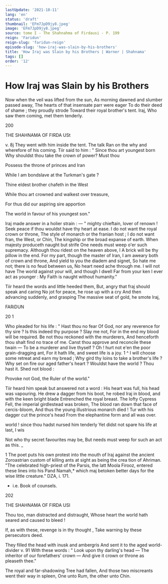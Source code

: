 ```yaml
---
lastUpdate: '2021-10-11'
lang: 'en'
status: 'draft'
thumbnail: 'EFm7JpD9jy8.jpeg'
image: 'EFm7JpD9jy8.jpeg'
source: tome I - The Shahnahma of Firdausi - P. 199
reign: 'Faridun'
reign-slug: 'faridun-reign'
episode-slug: 'how-iraj-was-slain-by-his-brothers'
title: 'How Iraj was Slain by his Brothers | Warner | Shahnama'
tags: []
order: '12'
---
```


<!-- LTeX: language=en -->

# How Iraj was Slain by his Brothers

Now when the veil was lifted from the sun,
As morning dawned and slumber passed away,
The hearts of that insensate parr were eager
To do their deed of shame ; they proudly strode
Toward their royal brother's tent. Iraj,
Who saw them coming, met them tenderly.

200

THE SHAHNAMA OF FIRDA USt

v. 8j They went with him inside the tent. The talk
Ran on the why and wherefore of his coming.
Tiir said to him : " Since thou art youngest born
Why shouldst thou take the crown of power? Must
thou

Possess the throne of princes and Iran

While I am bondslave at the Turkman's gate ?

Thine eldest brother chafeth in the West

While thou art crowned and walkest over treasure,

For thus did our aspiring sire apportion

The world in favour of his youngest son."

Iraj made answer in a holier strain : —
" mighty chieftain, lover of renown !
Seek peace if thou wouldst have thy heart at ease.
I do not want the royal crown or throne,
The style of monarch or the franian host ;
I do not want fran, the West, or Chin,
The kingship or the broad expanse of earth.
When majesty produceth naught but strife
One needs must weep o'er such supremacy.
Although thou ridest on the heaven above,
l A brick will be thy pillow in the end.
For my part, though the master of Iran,
I am aweary both of crown and throne,
And yield to you the diadem and signet,
So hate me not; there is no feud between us,
No heart need ache through me. I will not have
The world against your will, and though I dwell
Far from your ken I ever act as younger :
My Faith is naught without humanity."

Tiir heard the words and little heeded them,
But, angry that fraj should speak and caring
No jot for peace, he rose up with a cry
And then advancing suddenly, and grasping
The massive seat of gold, he smote Iraj,

FARiDUN

20 1

Who pleaded for his life : " Hast thou no fear
Of God, nor any reverence for thy sire ?
Is this indeed thy purpose ? Slay me not,
For in the end my blood will be required.
Be not thou reckoned with the murderers,
And henceforth thou shalt find no trace of me.
Canst thou approve and reconcile these twain —
To be a murderer and live thyself ?
Oh ! hurt not e'en the poor grain-dragging ant,
For it hath life, and sweet life is a joy. 1 ^
I will choose some retreat and earn my bread ;
Why gird thy loins to take a brother's life ?
Why set on fire our aged father's heart ?
Wouldst have the world ? Thou hast it. Shed not
blood :

Provoke not God, the Ruler of the world."

Tiir heard him speak but answered not a word :
His heart was full, his head was vapouring.
He drew a dagger from his boot, he robed
Iraj in blood, and with the keen bright blade
Entrenched the royal breast. The lofty Cypress
Fell, the imperial girdlestead was broken,
The blood ran down that face of cercis-bloom,
And thus the young illustrious monarch died !
Tur with his dagger cut the prince's head
From the elephantine form and all was over.

world ! since thou hadst nursed him tenderly
Yet didst not spare his life at last, I wis

Not who thy secret favourites may be,
But needs must weep for such an act as this. \_

1 The poet puts his own protest into the mouth of Iraj against the
ancient Zoroastrian custom of killing ants at sight as being the crea
tion of Ahriman. "The celebrated high-priest of the Parsis, the latt
Moola Firooz, entered these lines into his Pand Namah,\* which maj
betoken better days for the wise little creature." DZA, i. 171.

- i.e. Book of counsels.

202

THE SHAHNAMA OF FIRDA USI

Thou too, man distracted and distraught,
Whose heart the world hath seared and caused to bleed !

If, as with these, revenge is in thy thought
, Take warning by these persecutors deed.

They filled the head with inusk and ambergris
And sent it to the aged world-divider
v. 91 With these words : " Look upon thy darling's head —
The inheritor of our forefathers' crown —
And give it crown or throne as pleaseth thee."

The royal and far-shadowing Tree had fallen,
And those two miscreants went their way in spleen,
One unto Rum, the other unto Chin.
